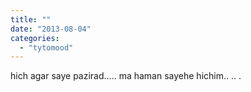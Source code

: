 ```yaml
---
title: ""
date: "2013-08-04"
categories: 
  - "tytomood"
---
```


hich agar saye pazirad..... ma haman sayehe hichim.. .. .
